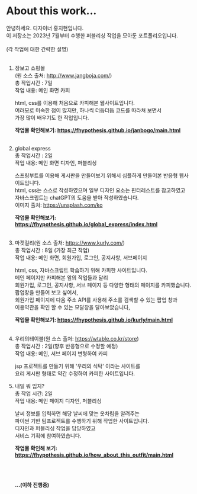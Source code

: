 # About this work...<br>
안녕하세요. 디자이너 홍지현입니다.<br>
이 저장소는 2023년 7월부터 수행한 퍼블리싱 작업을 모아둔 포트폴리오입니다.<br>
<br>
(각 작업에 대한 간략한 설명)<br>
<br>
1. 장보고 쇼핑몰<br>
   (원 소스 출처: http://www.jangboja.com/)<br>
   총 작업시간 : 7일<br>
   작업 내용: 메인 화면 카피<br>
   
   html, css를 이용해 처음으로 카피해본 웹사이트입니다.<br>
   여러모로 미숙한 점이 많지만, 하나씩 더듬더듬 코드를 따라쳐 보면서<br>
   가장 많이 배우기도 한 작업입니다.<br>

   <b>작업물 확인해보기: https://fhypothesis.github.io/janbogo/main.html</b><br><br>

1. global express<br>
   총 작업시간 : 2일<br>
   작업 내용: 메인 화면 디자인, 퍼블리싱<br>
   
   스프링부트를 이용해 게시판을 만들어보기 위해서 심플하게 만들어본 반응형 웹사이트입니다.<br>
   html, css는 스스로 작성하였으며 일부 디자인 요소는 핀터레스트를 참고하였고<br>
   자바스크립트는 chatGPT의 도움을 받아 작성하였습니다.<br>
   이미지 출처: https://unsplash.com/ko<br>

   <b>작업물 확인해보기: https://fhypothesis.github.io/global_express/index.html</b><br><br>
   
2. 마켓컬리(원 소스 출처: https://www.kurly.com/)<br>
   총 작업시간 : 8일 (가장 최근 작업)<br>
   작업 내용: 메인 화면, 회원가입, 로그인, 공지사항, 서브페이지<br>
   
   html, css, 자바스크립트 학습하기 위해 카피한 사이트입니다.<br>
   메인 페이지만 카피해본 앞의 작업들과 달리<br>
   회원가입, 로그인, 공지사항, 서브 페이지 등 다양한 형태의 페이지를 카피했습니다.<br>
   팝업창을 만들어 보고 싶어서,<br>
   회원가입 페이지에 다음 주소 API를 사용해 주소를 검색할 수 있는 팝업 창과<br>
   이용약관을 확인 할 수 있는 모달창을 달아보았습니다,<br>

   <b>작업물 확인해보기: https://fhypothesis.github.io/kurly/main.html</b><br><br>

5. 우리의테이블(원 소스 출처: https://wtable.co.kr/store)<br>
   총 작업시간 : 2일(향후 반응형으로 수정할 예정)<br>
   작업 내용: 메인, 서브 페이지 변형하여 카피<br>
   
   jsp 프로젝트를 만들기 위해 '우리의 식탁' 이라는 사이트를<br>
   요리 게시판 형태로 약간 수정하여 카피한 사이트입니다.<br>
   
6. 내일 뭐 입지?<br>
   총 작업 시간: 2일<br>
   작업 내용: 메인 페이지 디자인, 퍼블리싱<br>
   
   날씨 정보를 입력하면 해당 날씨에 맞는 옷차림을 알려주는<br>
   파이썬 기반 팀프로젝트를 수행하기 위해 작업한 사이트입니다.<br>
   디자인과 퍼블리싱 작업을 담당하였고<br>
   서비스 기획에 참여하였습니다.<br>

   <b>작업물 확인해 보기: https://fhypothesis.github.io/how_about_this_outfit/main.html</p><br><br>
   
   ...(이하 진행중)
